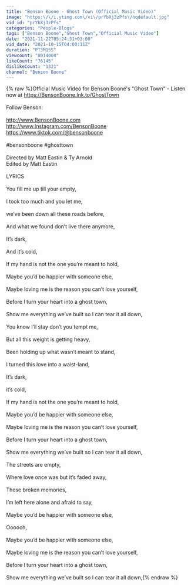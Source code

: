 ```yaml
---
title: "Benson Boone - Ghost Town (Official Music Video)"
image: "https:\/\/i.ytimg.com\/vi\/prYbXj3zPfs\/hqdefault.jpg"
vid_id: "prYbXj3zPfs"
categories: "People-Blogs"
tags: ["Benson Boone","Ghost Town","Official Music Video"]
date: "2021-11-22T05:24:31+03:00"
vid_date: "2021-10-15T04:00:11Z"
duration: "PT3M15S"
viewcount: "8014004"
likeCount: "76145"
dislikeCount: "1321"
channel: "Benson Boone"
---
```

{% raw %}Official Music Video for Benson Boone's &quot;Ghost Town&quot; - Listen now at <a rel="nofollow" target="blank" href="https://BensonBoone.lnk.to/GhostTown">https://BensonBoone.lnk.to/GhostTown</a><br /><br />Follow Benson:<br /><br /><a rel="nofollow" target="blank" href="http://www.BensonBoone.com">http://www.BensonBoone.com</a><br /><a rel="nofollow" target="blank" href="http://www.Instagram.com/BensonBoone">http://www.Instagram.com/BensonBoone</a><br /><a rel="nofollow" target="blank" href="https://www.tiktok.com/@bensonboone">https://www.tiktok.com/@bensonboone</a><br /><br />#bensonboone #ghosttown<br /><br />Directed by Matt Eastin &amp; Ty Arnold<br />Edited by Matt Eastin<br /><br />LYRICS<br /><br />You fill me up till your empty,<br /><br />I took too much and you let me,<br /><br />we’ve been down all these roads before,<br /><br />And what we found don’t live there anymore,<br /><br />It’s dark,<br /><br />And it’s cold,<br /><br />If my hand is not the one you’re meant to hold,<br /><br />Maybe you’d be happier with someone else,<br /><br />Maybe loving me is the reason you can’t love yourself,<br /><br />Before I turn your heart into a ghost town,<br /><br />Show me everything we’ve built so I can tear it all down,<br /><br />You know I’ll stay don’t you tempt me,<br /><br />But all this weight is getting heavy,<br /><br />Been holding up what wasn’t meant to stand,<br /><br />I turned this love into a waist-land,<br /><br />It’s dark,<br /><br />it’s cold,<br /><br />If my hand is not the one you’re meant to hold,<br /><br />Maybe you’d be happier with someone else,<br /><br />Maybe loving me is the reason you can’t love yourself,<br /><br />Before I turn your heart into a ghost town,<br /><br />Show me everything we’ve built so I can tear it all down,<br /><br />The streets are empty,<br /><br />Where love once was but it’s faded away,<br /><br />These broken memories,<br /><br />I’m left here alone and afraid to say,<br /><br />Maybe you’d be happier with someone else,<br /><br />Oooooh,<br /><br />Maybe you’d be happier with someone else,<br /><br />Maybe loving me is the reason you can’t love yourself,<br /><br />Before I turn your heart into a ghost town,<br /><br />Show me everything we’ve built so I can tear it all down,{% endraw %}
